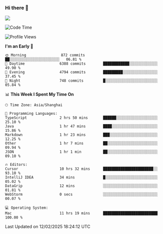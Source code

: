 ### Hi there 👋

<!--
**JJAYCHEN1e/jjaychen1e** is a ✨ _special_ ✨ repository because its `README.md` (this file) appears on your GitHub profile.

Here are some ideas to get you started:

- 🔭 I’m currently working on ...
- 🌱 I’m currently learning ...
- 👯 I’m looking to collaborate on ...
- 🤔 I’m looking for help with ...
- 💬 Ask me about ...
- 📫 How to reach me: ...
- 😄 Pronouns: ...
- ⚡ Fun fact: ...
-->

[![](https://github-readme-stats.vercel.app/api?username=jjaychen1e&show_icons=true)](https://github.com/jjaychen1e/github-readme-stats?count_private=true)

<!--START_SECTION:waka-->
![Code Time](http://img.shields.io/badge/Code%20Time-1%2C786%20hrs%2049%20mins-blue)

![Profile Views](http://img.shields.io/badge/Profile%20Views-0-blue)

**I'm an Early 🐤** 

```text
🌞 Morning                872 commits         ██░░░░░░░░░░░░░░░░░░░░░░░   06.81 % 
🌆 Daytime                6388 commits        ████████████░░░░░░░░░░░░░   49.90 % 
🌃 Evening                4794 commits        █████████░░░░░░░░░░░░░░░░   37.45 % 
🌙 Night                  748 commits         █░░░░░░░░░░░░░░░░░░░░░░░░   05.84 % 
```


📊 **This Week I Spent My Time On** 

```text
🕑︎ Time Zone: Asia/Shanghai

💬 Programming Languages: 
TypeScript               2 hrs 50 mins       ██████░░░░░░░░░░░░░░░░░░░   25.10 % 
Java                     1 hr 47 mins        ████░░░░░░░░░░░░░░░░░░░░░   15.86 % 
Markdown                 1 hr 23 mins        ███░░░░░░░░░░░░░░░░░░░░░░   12.25 % 
Other                    1 hr 7 mins         ██░░░░░░░░░░░░░░░░░░░░░░░   09.94 % 
JSON                     1 hr 1 min          ██░░░░░░░░░░░░░░░░░░░░░░░   09.10 % 

🔥 Editors: 
Cursor                   10 hrs 32 mins      ███████████████████████░░   93.10 % 
IntelliJ IDEA            34 mins             █░░░░░░░░░░░░░░░░░░░░░░░░   05.02 % 
DataGrip                 12 mins             ░░░░░░░░░░░░░░░░░░░░░░░░░   01.81 % 
WebStorm                 0 secs              ░░░░░░░░░░░░░░░░░░░░░░░░░   00.07 % 

💻 Operating System: 
Mac                      11 hrs 19 mins      █████████████████████████   100.00 % 
```


 Last Updated on 12/02/2025 18:24:12 UTC
<!--END_SECTION:waka-->
